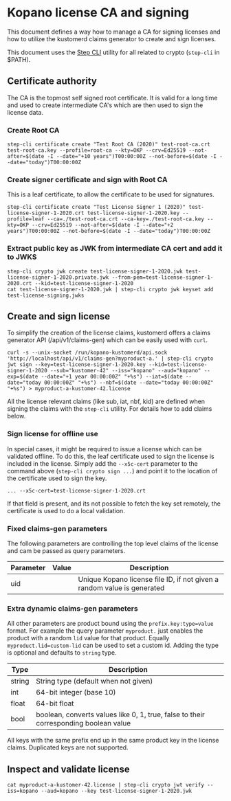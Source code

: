 # Kopano license CA and signing

This document defines a way how to manage a CA for signing licenses and how
to utilize the kustomerd claims generator to create and sign licenses.

This document uses the [Step CLI](https://github.com/smallstep/cli) utility for
all related to crypto (`step-cli` in $PATH).

## Certificate authority

The CA is the topmost self signed root certificate. It is valid for a long time
and used to create intermediate CA's which are then used to sign the license
data.

### Create Root CA

```
step-cli certificate create "Test Root CA (2020)" test-root-ca.crt test-root-ca.key --profile=root-ca --kty=OKP --crv=Ed25519 --not-after=$(date -I --date="+10 years")T00:00:00Z --not-before=$(date -I --date="today")T00:00:00Z
```

### Create signer certificate and sign with Root CA

This is a leaf certificate, to allow the certificate to be used for signatures.

```
step-cli certificate create "Test License Signer 1 (2020)" test-license-signer-1-2020.crt test-license-signer-1-2020.key --profile=leaf --ca=./test-root-ca.crt --ca-key=./test-root-ca.key --kty=OKP --crv=Ed25519 --not-after=$(date -I --date="+2 years")T00:00:00Z --not-before=$(date -I --date="today")T00:00:00Z
```

### Extract public key as JWK from intermediate CA cert and add it to JWKS

```
step-cli crypto jwk create test-license-signer-1-2020.jwk test-license-signer-1-2020.private.jwk --from-pem=test-license-signer-1-2020.crt --kid=test-license-signer-1-2020
cat test-license-signer-1-2020.jwk | step-cli crypto jwk keyset add test-license-signing.jwks
```


## Create and sign license

To simplify the creation of the license claims, kustomerd offers a claims
generator API (/api/v1/claims-gen) which can be easily used with `curl`.

```
curl -s --unix-socket /run/kopano-kustomerd/api.sock 'http://localhost/api/v1/claims-gen?myproduct-a.' | step-cli crypto jwt sign --key=test-license-signer-1-2020.key --kid=test-license-signer-1-2020 --sub="kustomer-42" --iss="kopano" --aud="kopano" --exp=$(date --date="+1 year 00:00:00Z" "+%s") --iat=$(date --date="today 00:00:00Z" "+%s") --nbf=$(date --date="today 00:00:00Z" "+%s") > myproduct-a-kustomer-42.license
```

All the license relevant claims (like sub, iat, nbf, kid) are defined when
signing the claims with the `step-cli` utility. For details how to add claims
below.

### Sign license for offline use

In special cases, it might be required to issue a license which can be validated
offline. To do this, the leaf certificate used to sign the license is included
in the license. Simply add the `--x5c-cert` parameter to the command above
(`step-cli crypto sign ...`) and point it to the location of the certificate
used to sign the key.

```
... --x5c-cert=test-license-signer-1-2020.crt
```

If that field is present, and its not possible to fetch the key set remotely,
the certificate is used to do a local validation.

### Fixed claims-gen parameters

The following parameters are controlling the top level claims of the license and
cam be passed as query parameters.

| Parameter | Value | Description |
| --------- | ----- | ----------- |
| uid       |       | Unique Kopano license file ID, if not given a random value is generated |


### Extra dynamic claims-gen parameters

All other parameters are product bound using the `prefix.key:type=value` format.
For example the query parameter `myproduct.` just enables the product with a
random `lid` value for that product. Equally `myproduct.lid=custom-lid` can be
used to set a custom id. Adding the type is optional and defaults to `string`
type.

| Type | Description |
| ---- | ----------- |
| string | String type (default when not given) |
| int | 64-bit integer (base 10) |
| float | 64-bit float |
| bool | boolean, converts values like 0, 1, true, false to their corresponding boolean value |

All keys with the same prefix end up in the same product key in the license
claims. Duplicated keys are not supported.


## Inspect and validate license

```
cat myproduct-a-kustomer-42.license | step-cli crypto jwt verify --iss=kopano --aud=kopano --key test-license-signer-1-2020.jwk
```



